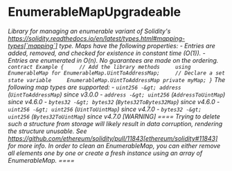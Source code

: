 # EnumerableMapUpgradeable

_Library for managing an enumerable variant of Solidity&#39;s https://solidity.readthedocs.io/en/latest/types.html#mapping-types[`mapping`] type. Maps have the following properties: - Entries are added, removed, and checked for existence in constant time (O(1)). - Entries are enumerated in O(n). No guarantees are made on the ordering. `contract Example {     // Add the library methods     using EnumerableMap for EnumerableMap.UintToAddressMap;     // Declare a set state variable     EnumerableMap.UintToAddressMap private myMap; }` The following map types are supported: - `uint256 -&gt; address` (`UintToAddressMap`) since v3.0.0 - `address -&gt; uint256` (`AddressToUintMap`) since v4.6.0 - `bytes32 -&gt; bytes32` (`Bytes32ToBytes32Map`) since v4.6.0 - `uint256 -&gt; uint256` (`UintToUintMap`) since v4.7.0 - `bytes32 -&gt; uint256` (`Bytes32ToUintMap`) since v4.7.0 [WARNING] ==== Trying to delete such a structure from storage will likely result in data corruption, rendering the structure unusable. See https://github.com/ethereum/solidity/pull/11843[ethereum/solidity#11843] for more info. In order to clean an EnumerableMap, you can either remove all elements one by one or create a fresh instance using an array of EnumerableMap. ====_
